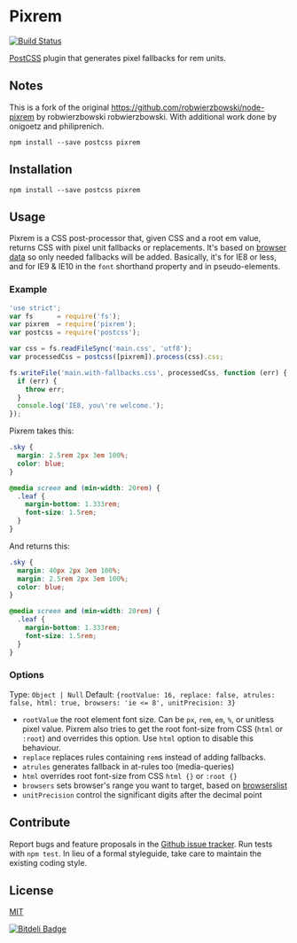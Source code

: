 # Pixrem

[![Build Status](https://travis-ci.org/robwierzbowski/node-pixrem.png?branch=master)](https://travis-ci.org/robwierzbowski/node-pixrem)

[PostCSS](https://github.com/ai/postcss) plugin that generates pixel fallbacks for rem units.

## Notes

This is a fork of the original https://github.com/robwierzbowski/node-pixrem by robwierzbowski
robwierzbowski. With additional work done by onigoetz and philiprenich.

`npm install --save postcss pixrem`

## Installation

`npm install --save postcss pixrem`

## Usage

Pixrem is a CSS post-processor that, given CSS and a root em value, returns CSS with pixel unit fallbacks or replacements. It's based on [browser data](http://caniuse.com/rem) so only needed fallbacks will be added. Basically, it's for IE8 or less, and for IE9 & IE10 in the `font` shorthand property and in pseudo-elements.

### Example

```js
'use strict';
var fs      = require('fs');
var pixrem  = require('pixrem');
var postcss = require('postcss');

var css = fs.readFileSync('main.css', 'utf8');
var processedCss = postcss([pixrem]).process(css).css;

fs.writeFile('main.with-fallbacks.css', processedCss, function (err) {
  if (err) {
    throw err;
  }
  console.log('IE8, you\'re welcome.');
});
```

Pixrem takes this:

```css
.sky {
  margin: 2.5rem 2px 3em 100%;
  color: blue;
}

@media screen and (min-width: 20rem) {
  .leaf {
    margin-bottom: 1.333rem;
    font-size: 1.5rem;
  }
}
```

And returns this:

```css
.sky {
  margin: 40px 2px 3em 100%;
  margin: 2.5rem 2px 3em 100%;
  color: blue;
}

@media screen and (min-width: 20rem) {
  .leaf {
    margin-bottom: 1.333rem;
    font-size: 1.5rem;
  }
}
```

### Options

Type: `Object | Null`
Default: `{rootValue: 16, replace: false, atrules: false, html: true, browsers: 'ie <= 8', unitPrecision: 3}`

- `rootValue`     the root element font size. Can be `px`, `rem`, `em`, `%`, or unitless pixel value. Pixrem also tries to get the root font-size from CSS (`html` or `:root`) and overrides this option. Use `html` option to disable this behaviour.
- `replace`       replaces rules containing `rem`s instead of adding fallbacks.
- `atrules`       generates fallback in at-rules too (media-queries)
- `html`          overrides root font-size from CSS `html {}` or `:root {}`
- `browsers`      sets browser's range you want to target, based on [browserslist](https://github.com/ai/browserslist)
- `unitPrecision` control the significant digits after the decimal point

## Contribute

Report bugs and feature proposals in the [Github issue tracker](https://github.com/robwierzbowski/node-pixrem/issues). Run tests with `npm test`. In lieu of a formal styleguide, take care to maintain the existing coding style.

## License

[MIT](http://en.wikipedia.org/wiki/MIT_License)


[![Bitdeli Badge](https://d2weczhvl823v0.cloudfront.net/robwierzbowski/node-pixrem/trend.png)](https://bitdeli.com/free "Bitdeli Badge")

